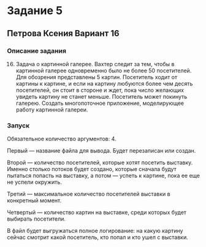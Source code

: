# Задание 5
## Петрова Ксения Вариант 16
### Описание задания 

16. Задача о картинной галерее. Вахтер следит за тем, чтобы в картинной галерее одновременно было не более 50 посетителей. Для обозрения
представлены 5 картин. Посетитель ходит от картины к картине, и если на картину любуются более чем десять посетителей, он стоит в стороне и ждет, пока число желающих увидеть картину не станет меньше. Посетитель может покинуть галерею. Создать многопоточное приложение, моделирующее работу картинной галереи.

### Запуск

Обязательное количество аргументов: 4.

Первый — название файла для вывода. Будет перезаписан или создан.

Второй — количество посетителей, которые хотят посетить выставку. Именно столько потоков будет создано, которые сначала будут пытаться попасть на выставку, а потом — успеть к картине, пока ее еще не успели окружить.

Третий — максимальное количество посетителей выставки в конкретный момент. 

Четвертый — количество картин на выставке, среди которых будет выбирать посетители.

В файл будет выгружаться полное логирование: на какую картину сейчас смотрит какой посетитель, кто попал и кто ушел с выставки.
